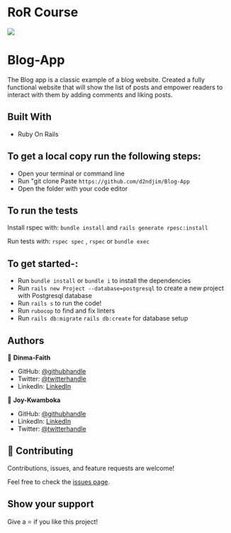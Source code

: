# RoR Course
![](https://img.shields.io/badge/Microverse-blueviolet)

# Blog-App
The Blog app is a classic example of a blog website. Created a fully functional website that will show the list of posts and empower readers to interact with them by adding comments and liking posts.

## Built With

- Ruby On Rails

## To get a local copy run the following steps:

- Open your terminal or command line
- Run "git clone Paste `https://github.com/d2ndjim/Blog-App`
- Open the folder with your code editor

## To run the tests

Install rspec with:
`bundle install`
and
`rails generate rpesc:install`

Run tests with:
`rspec spec` , `rspec` or `bundle exec`

## To get started-:

- Run `bundle install` or `bundle i` to install the dependencies
- Run `rails new Project --database=postgresql` to create a new project with Postgresql database
- Run `rails s` to run the code!
- Run `rubocop` to find and fix linters
- Run `rails db:migrate` `rails db:create` for database setup

## Authors

👤 **Dinma-Faith**

- GitHub: [@githubhandle](https://github.com/Dinma-Faith)
- Twitter: [@twitterhandle](https://twitter.com/phayte_p)
- LinkedIn: [LinkedIn](https://linkedin.com/in/chidinma-faith)

👤 **Joy-Kwamboka**

- GitHub: [@githubhandle](https://github.com/kwambiee)
- LinkedIn: [LinkedIn](https://www.linkedin.com/in/joy-kwamboka/)
- Twitter: [@twitterhandle](https://twitter.com/kwambiee)
## 🤝 Contributing

Contributions, issues, and feature requests are welcome!

Feel free to check the [issues page](https://github.com/sja-thedude/Blog-App/issues).

## Show your support

Give a ⭐️ if you like this project!
